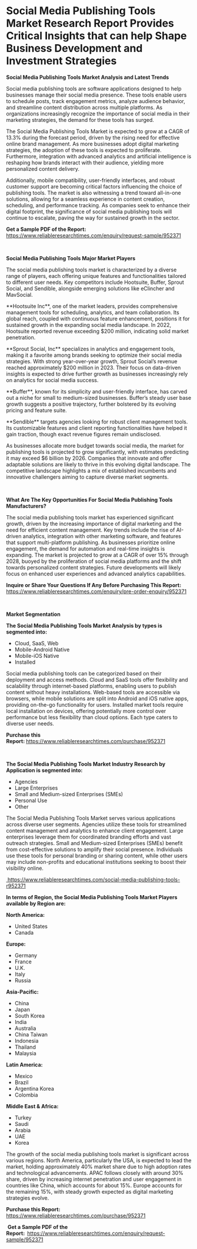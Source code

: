 <p><h1>Social Media Publishing Tools Market Research Report Provides Critical Insights that can help Shape Business Development and Investment Strategies</h1></p><p><strong>Social Media Publishing Tools Market Analysis and Latest Trends</strong></p>
<p><p>Social media publishing tools are software applications designed to help businesses manage their social media presence. These tools enable users to schedule posts, track engagement metrics, analyze audience behavior, and streamline content distribution across multiple platforms. As organizations increasingly recognize the importance of social media in their marketing strategies, the demand for these tools has surged.</p><p>The Social Media Publishing Tools Market is expected to grow at a CAGR of 13.3% during the forecast period, driven by the rising need for effective online brand management. As more businesses adopt digital marketing strategies, the adoption of these tools is expected to proliferate. Furthermore, integration with advanced analytics and artificial intelligence is reshaping how brands interact with their audience, yielding more personalized content delivery.</p><p>Additionally, mobile compatibility, user-friendly interfaces, and robust customer support are becoming critical factors influencing the choice of publishing tools. The market is also witnessing a trend toward all-in-one solutions, allowing for a seamless experience in content creation, scheduling, and performance tracking. As companies seek to enhance their digital footprint, the significance of social media publishing tools will continue to escalate, paving the way for sustained growth in the sector.</p></p>
<p><strong>Get a Sample PDF of the Report:&nbsp;</strong> <a href="https://www.reliableresearchtimes.com/enquiry/request-sample/952371?utm_campaign=2263&utm_medium=2&utm_source=Github&utm_content=ia&utm_term=17042025&utm_id=social-media-publishing-tools">https://www.reliableresearchtimes.com/enquiry/request-sample/952371</a></p>
<p>&nbsp;</p>
<p><strong>Social Media Publishing Tools Major Market Players</strong></p>
<p><p>The social media publishing tools market is characterized by a diverse range of players, each offering unique features and functionalities tailored to different user needs. Key competitors include Hootsuite, Buffer, Sprout Social, and Sendible, alongside emerging solutions like eClincher and MavSocial. </p><p>**Hootsuite Inc**, one of the market leaders, provides comprehensive management tools for scheduling, analytics, and team collaboration. Its global reach, coupled with continuous feature enhancement, positions it for sustained growth in the expanding social media landscape. In 2022, Hootsuite reported revenue exceeding $200 million, indicating solid market penetration.</p><p>**Sprout Social, Inc** specializes in analytics and engagement tools, making it a favorite among brands seeking to optimize their social media strategies. With strong year-over-year growth, Sprout Social’s revenue reached approximately $200 million in 2023. Their focus on data-driven insights is expected to drive further growth as businesses increasingly rely on analytics for social media success.</p><p>**Buffer**, known for its simplicity and user-friendly interface, has carved out a niche for small to medium-sized businesses. Buffer’s steady user base growth suggests a positive trajectory, further bolstered by its evolving pricing and feature suite.</p><p>**Sendible** targets agencies looking for robust client management tools. Its customizable features and client reporting functionalities have helped it gain traction, though exact revenue figures remain undisclosed.</p><p>As businesses allocate more budget towards social media, the market for publishing tools is projected to grow significantly, with estimates predicting it may exceed $6 billion by 2026. Companies that innovate and offer adaptable solutions are likely to thrive in this evolving digital landscape. The competitive landscape highlights a mix of established incumbents and innovative challengers aiming to capture diverse market segments.</p></p>
<p>&nbsp;</p>
<p><strong>What Are The Key Opportunities For Social Media Publishing Tools Manufacturers?</strong></p>
<p><p>The social media publishing tools market has experienced significant growth, driven by the increasing importance of digital marketing and the need for efficient content management. Key trends include the rise of AI-driven analytics, integration with other marketing software, and features that support multi-platform publishing. As businesses prioritize online engagement, the demand for automation and real-time insights is expanding. The market is projected to grow at a CAGR of over 15% through 2028, buoyed by the proliferation of social media platforms and the shift towards personalized content strategies. Future developments will likely focus on enhanced user experiences and advanced analytics capabilities.</p></p>
<p><strong>Inquire or Share Your Questions If Any Before Purchasing This Report:</strong> <a href="https://www.reliableresearchtimes.com/enquiry/pre-order-enquiry/952371?utm_campaign=2263&utm_medium=2&utm_source=Github&utm_content=ia&utm_term=17042025&utm_id=social-media-publishing-tools">https://www.reliableresearchtimes.com/enquiry/pre-order-enquiry/952371</a></p>
<p>&nbsp;</p>
<p><strong>Market Segmentation</strong></p>
<p><strong>The Social Media Publishing Tools Market Analysis by types is segmented into:</strong></p>
<p><ul><li>Cloud, SaaS, Web</li><li>Mobile-Android Native</li><li>Mobile-iOS Native</li><li>Installed</li></ul></p>
<p><p>Social media publishing tools can be categorized based on their deployment and access methods. Cloud and SaaS tools offer flexibility and scalability through internet-based platforms, enabling users to publish content without heavy installations. Web-based tools are accessible via browsers, while mobile solutions are split into Android and iOS native apps, providing on-the-go functionality for users. Installed market tools require local installation on devices, offering potentially more control over performance but less flexibility than cloud options. Each type caters to diverse user needs.</p></p>
<p><strong>Purchase this Report:&nbsp;</strong><a href="https://www.reliableresearchtimes.com/purchase/952371?utm_campaign=2263&utm_medium=2&utm_source=Github&utm_content=ia&utm_term=17042025&utm_id=social-media-publishing-tools">https://www.reliableresearchtimes.com/purchase/952371</a></p>
<p>&nbsp;</p>
<p><strong>The Social Media Publishing Tools Market Industry Research by Application is segmented into:</strong></p>
<p><ul><li>Agencies</li><li>Large Enterprises</li><li>Small and Medium-sized Enterprises (SMEs)</li><li>Personal Use</li><li>Other</li></ul></p>
<p><p>The Social Media Publishing Tools Market serves various applications across diverse user segments. Agencies utilize these tools for streamlined content management and analytics to enhance client engagement. Large enterprises leverage them for coordinated branding efforts and vast outreach strategies. Small and Medium-sized Enterprises (SMEs) benefit from cost-effective solutions to amplify their social presence. Individuals use these tools for personal branding or sharing content, while other users may include non-profits and educational institutions seeking to boost their visibility online.</p></p>
<p><a href="https://www.reliableresearchtimes.com/social-media-publishing-tools-r952371?utm_campaign=2263&utm_medium=2&utm_source=Github&utm_content=ia&utm_term=17042025&utm_id=social-media-publishing-tools">&nbsp;https://www.reliableresearchtimes.com/social-media-publishing-tools-r952371</a></p>
<p><strong>In terms of Region, the Social Media Publishing Tools Market Players available by Region are:</strong></p>
<p>
    <p> <strong> North America: </strong>
        <ul>
            <li>United States</li>
            <li>Canada</li>
        </ul>
        </p> 
    <p> <strong> Europe: </strong>
        <ul>
            <li>Germany</li>
            <li>France</li>
            <li>U.K.</li>
            <li>Italy</li>
            <li>Russia</li>
        </ul>
        </p> 
    <p> <strong> Asia-Pacific: </strong>
        <ul>
            <li>China</li>
            <li>Japan</li>
            <li>South Korea</li>
            <li>India</li>
            <li>Australia</li>
            <li>China Taiwan</li>
            <li>Indonesia</li>
            <li>Thailand</li>
            <li>Malaysia</li>
        </ul>
        </p> 
    <p> <strong> Latin America: </strong>
        <ul>
            <li>Mexico</li>
            <li>Brazil</li>
            <li>Argentina Korea</li>
            <li>Colombia</li>
        </ul>
        </p> 
    <p> <strong> Middle East & Africa: </strong>
        <ul>
            <li>Turkey</li>
            <li>Saudi</li>
            <li>Arabia</li>
            <li>UAE</li>
            <li>Korea</li>
        </ul>
    </p>
    </p>
<p><p>The growth of the social media publishing tools market is significant across various regions. North America, particularly the USA, is expected to lead the market, holding approximately 40% market share due to high adoption rates and technological advancements. APAC follows closely with around 30% share, driven by increasing internet penetration and user engagement in countries like China, which accounts for about 15%. Europe accounts for the remaining 15%, with steady growth expected as digital marketing strategies evolve.</p></p>
<p><strong>Purchase this Report: </strong><a href="https://www.reliableresearchtimes.com/purchase/952371?utm_campaign=2263&utm_medium=2&utm_source=Github&utm_content=ia&utm_term=17042025&utm_id=social-media-publishing-tools">https://www.reliableresearchtimes.com/purchase/952371</a></p>
<p>&nbsp;<strong>Get a Sample PDF of the Report:&nbsp;&nbsp;</strong><a href="https://www.reliableresearchtimes.com/enquiry/request-sample/952371?utm_campaign=2263&utm_medium=2&utm_source=Github&utm_content=ia&utm_term=17042025&utm_id=social-media-publishing-tools">https://www.reliableresearchtimes.com/enquiry/request-sample/952371</a></p>
<p><strong></strong></p>
<p><p></p><p></p><p></p></p>